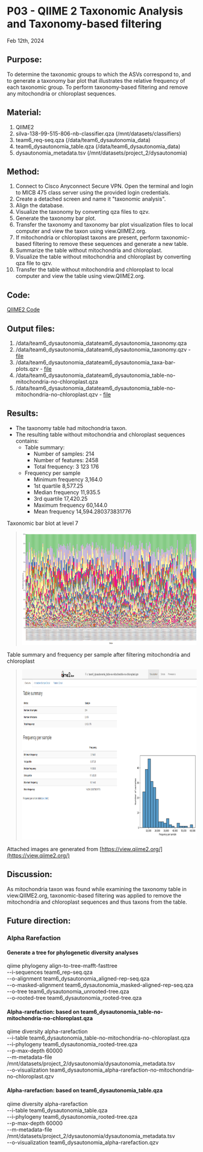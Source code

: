 # P03 - QIIME 2 Taxonomic Analysis and Taxonomy-based filtering

Feb 12th, 2024

## Purpose:
To determine the taxonomic groups to which the ASVs correspond to, and to generate a taxonomy bar plot that illustrates the relative frequency of each taxonomic group. 
To perform taxonomy-based filtering and remove any mitochondria or chloroplast sequences. 

## Material: 
1. QIIME2
2. silva-138-99-515-806-nb-classifier.qza (/mnt/datasets/classifiers)
3. team6_req-seq.qza (/data/team6_dysautonomia_data)
4. team6_dysautonomia_table.qza (/data/team6_dysautonomia_data)
5. dysautonomia_metadata.tsv (/mnt/datasets/project_2/dysautonomia)

## Method:
1. Connect to Cisco Anyconnect Secure VPN. Open the terminal and login to MICB 475 class server using the provided login credentials.
2. Create a detached screen and name it "taxonomic analysis". 
3. Align the database.
4. Visualize the taxonomy by converting qza files to qzv.
5. Generate the taxonomy bar plot.
6. Transfer the taxonomy and taxonomy bar plot visualization files to local computer and view the taxon using view.QIIME2.org.
7. If mitochondria or chloroplast taxons are present, perform taxonomic-based filtering to remove these sequences and generate a new table.
8. Summarize the table without mitochondria and chloroplast.
9. Visualize the table without mitochondria and chloroplast by converting qza file to qzv.
10. Transfer the table without mitochondria and chloroplast to local computer and view the table using view.QIIME2.org. 

## Code: 
[QIIME2 Code](/QIIME2/QIIME2_codes.txt)

## Output files:
1. /data/team6_dysautonomia_datateam6_dysautonomia_taxonomy.qza
2. /data/team6_dysautonomia_datateam6_dysautonomia_taxonomy.qzv - [file](/QIIME2/export/taxonomy.qzv)
3. /data/team6_dysautonomia_datateam6_dysautonomia_taxa-bar-plots.qzv - [file](/QIIME2/export/taxa-bar-plots.qzv)
4. /data/team6_dysautonomia_datateam6_dysautonomia_table-no-mitochondria-no-chloroplast.qza
5. /data/team6_dysautonomia_datateam6_dysautonomia_table-no-mitochondria-no-chloroplast.qzv - [file](/QIIME2/export/table-no-mitochondria-no-chloroplast.qzv)

## Results: 
* The taxonomy table had mitochondria taxon. 
* The resulting table without mitochondria and chloroplast sequences contains: 
   * Table summary: 
      * Number of samples: 214
      * Number of features: 2458
      * Total frequency: 3 123 176
   * Frequency per sample
      * Minimum frequency	3,164.0
      * 1st quartile	8,577.25
      * Median frequency	11,935.5
      * 3rd quartile	17,420.25
      * Maximum frequency	60,144.0
      * Mean frequency	14,594.280373831776
    
Taxonomic bar blot at level 7
> <img src="/QIIME2/figures/taxonomic_bar_plot_level_7.png" height="300">

Table summary and frequency per sample after filtering mitochondria and chloroplast
> <img src="/QIIME2/figures/table-no-mitochondria-no-chloroplast.png" height="450">

Attached images are generated from [https://view.qiime2.org/](https://view.qiime2.org/)

## Discussion:
As mitochondria taxon was found while examining the taxonomy table in view.QIIME2.org, taxonomic-based filtering was applied
to remove the mitochondria and chloroplast sequences and thus taxons from the table. 

## Future direction:
### Alpha Rarefaction 
#### Generate a tree for phylogenetic diversity analyses
qiime phylogeny align-to-tree-mafft-fasttree \
  --i-sequences team6_rep-seq.qza \
  --o-alignment team6_dysautonomia_aligned-rep-seq.qza \
  --o-masked-alignment team6_dysautonomia_masked-aligned-rep-seq.qza \
  --o-tree team6_dysautonomia_unrooted-tree.qza \
  --o-rooted-tree team6_dysautonomia_rooted-tree.qza

#### Alpha-rarefaction: based on team6_dysautonomia_table-no-mitochondria-no-chloroplast.qza
qiime diversity alpha-rarefaction \
  --i-table  team6_dysautonomia_table-no-mitochondria-no-chloroplast.qza \
  --i-phylogeny team6_dysautonomia_rooted-tree.qza \
  --p-max-depth 60000 \
  --m-metadata-file /mnt/datasets/project_2/dysautonomia/dysautonomia_metadata.tsv \
  --o-visualization team6_dysautonomia_alpha-rarefaction-no-mitochondria-no-chloroplast.qzv

#### Alpha-rarefaction: based on team6_dysautonomia_table.qza
qiime diversity alpha-rarefaction \
  --i-table  team6_dysautonomia_table.qza \
  --i-phylogeny team6_dysautonomia_rooted-tree.qza \
  --p-max-depth 60000 \
  --m-metadata-file /mnt/datasets/project_2/dysautonomia/dysautonomia_metadata.tsv \
  --o-visualization team6_dysautonomia_alpha-rarefaction.qzv
